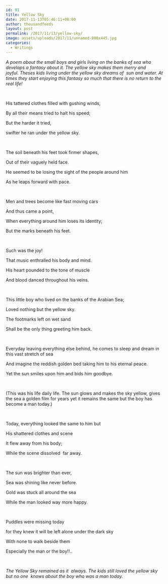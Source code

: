 ```yaml
---
id: 91
title: Yellow Sky
date: 2017-11-13T05:46:11+00:00
author: thousandfeeds
layout: post
permalink: /2017/11/13/yellow-sky/
image: assets/uploads/2017/11/unnamed-800x445.jpg
categories:
  - Writings
---
```

_A poem about the small boys and girls living on the banks of sea who develops a fantasy about it. The yellow sky makes them merry and joyful. Theses kids living under the yellow sky dreams of  sun and water. At times they start enjoying this fantasy so much that there is no return to the real life!_

&nbsp;

His tattered clothes filled with gushing winds,

By all their means tried to halt his speed;

But the harder it tried,

swifter he ran under the yellow sky.

&nbsp;

The soil beneath his feet took firmer shapes,

Out of their vaguely held face.

He seemed to be losing the sight of the people around him

As he leaps forward with pace.

&nbsp;

Men and trees become like fast moving cars

And thus came a point,

When everything around him loses its identity;

But the marks beneath his feet.

&nbsp;

Such was the joy!

That music enthralled his body and mind.

His heart pounded to the tone of muscle

And blood danced throughout his veins.

&nbsp;

This little boy who lived on the banks of the Arabian Sea;

Loved nothing but the yellow sky.

The footmarks left on wet sand

Shall be the only thing greeting him back.

&nbsp;

Everyday leaving everything else behind, he comes to sleep and dream in this vast stretch of sea

And imagine the reddish golden bed taking him to his eternal peace.

Yet the sun smiles upon him and bids him goodbye.

&nbsp;


(This was his life daily life. The sun glows and makes the sky yellow, gives the sea a golden film for years yet it remains the same but the boy has become a man today.)

&nbsp;

Today, everything looked the same to him but

His shattered clothes and scene

It flew away from his body;

While the scene dissolved  far away.

&nbsp;

The sun was brighter than ever,

Sea was shining like never before.

Gold was stuck all around the sea

While the man looked way more happy.

&nbsp;

Puddles were missing today

for they knew it will be left alone under the dark sky

With none to walk beside them

Especially the man or the boy!!..

&nbsp;

_The Yellow Sky remained as it  always. The kids still loved the yellow sky but no one  knows about the boy who was a man today._
